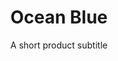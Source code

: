 ---
layout: product-presets
title: Ocean Blue
subtitle: A short product subtitle
price: $35
before-image: /images/ocean-blue/before-1.jpg
after-image: /images/ocean-blue/after-1.jpg
buy-button-id: 1686971064446
---